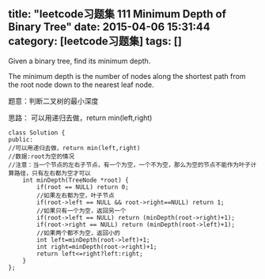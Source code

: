 title: "leetcode习题集 111 Minimum Depth of Binary Tree"
date: 2015-04-06 15:31:44
category: [leetcode习题集]
tags: []
---
Given a binary tree, find its minimum depth.

The minimum depth is the number of nodes along the shortest path from the root node down to the nearest leaf node.

题意：判断二叉树的最小深度

思路：
可以用递归去做，return min(left,right)


```
class Solution {
public:
//可以用递归去做，return min(left,right)
//数据:root为空的情况
//注意：当一个节点的左右子节点，有一个为空，一个不为空，那么为空的节点不能作为叶子计算路径，只有左右都为空才可以
    int minDepth(TreeNode *root) {
        if(root == NULL) return 0;
        //如果左右都为空，叶子节点
        if(root->left == NULL && root->right==NULL) return 1;
        //如果只有一个为空，返回另一个
        if(root->left == NULL) return (minDepth(root->right)+1);
        if(root->right == NULL) return (minDepth(root->left)+1);
        //如果两个都不为空，返回小的
        int left=minDepth(root->left)+1;
        int right=minDepth(root->right)+1;
        return left<=right?left:right;
    }
};
```
